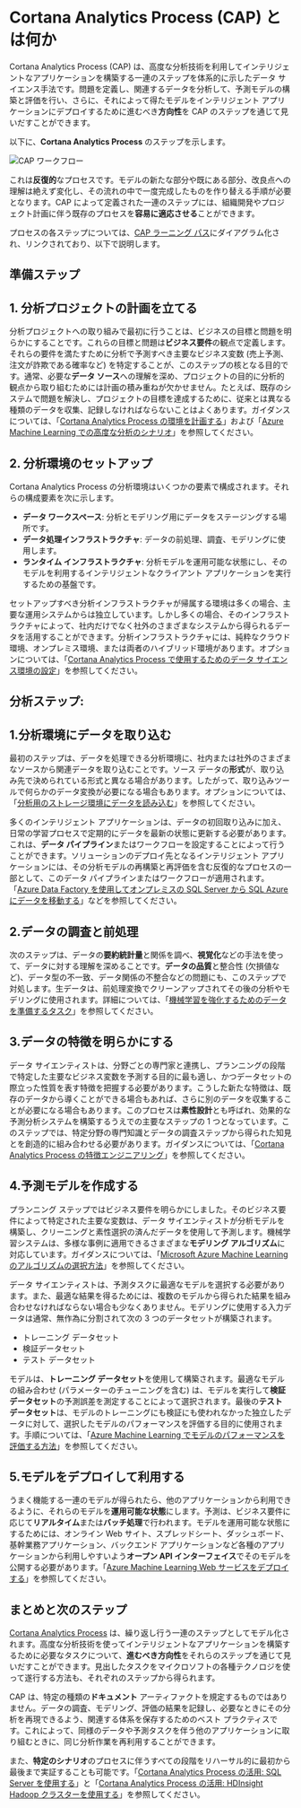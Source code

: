 <properties 
	pageTitle="Cortana Analytics Process とは何か | Microsoft Azure" 
	description="Cortana Analytics Process は、高度な分析技術を利用したインテリジェントなアプリケーションを構築するための体系的なデータ サイエンス手法です。" 
	services="machine-learning" 
	documentationCenter="" 
	authors="bradsev"
	manager="paulettm" 
	editor="cgronlun" />

<tags 
	ms.service="machine-learning" 
	ms.workload="data-services" 
	ms.tgt_pltfrm="na" 
	ms.devlang="na" 
	ms.topic="article" 
	ms.date="11/23/2015" 
	ms.author="bradsev;gopitk" />


# Cortana Analytics Process (CAP) とは何か

Cortana Analytics Process (CAP) は、高度な分析技術を利用してインテリジェントなアプリケーションを構築する一連のステップを体系的に示したデータ サイエンス手法です。問題を定義し、関連するデータを分析して、予測モデルの構築と評価を行い、さらに、それによって得たモデルをインテリジェント アプリケーションにデプロイするために進むべき**方向性**を CAP のステップを通じて見いだすことができます。

以下に、**Cortana Analytics Process** のステップを示します。

![CAP ワークフロー](./media/machine-learning-data-science-the-cortana-analytics-process/CAP-workflow.png)

これは**反復的**なプロセスです。モデルの新たな部分や既にある部分、改良点への理解は絶えず変化し、その流れの中で一度完成したものを作り替える手順が必要となります。CAP によって定義された一連のステップには、組織開発やプロジェクト計画に伴う既存のプロセスを**容易に適応させる**ことができます。

プロセスの各ステップについては、[CAP ラーニング パス](https://azure.microsoft.com/documentation/learning-paths/cortana-analytics-process/)にダイアグラム化され、リンクされており、以下で説明します。

## 準備ステップ 

## 1\. 分析プロジェクトの計画を立てる 

分析プロジェクトへの取り組みで最初に行うことは、ビジネスの目標と問題を明らかにすることです。これらの目標と問題は**ビジネス要件**の観点で定義します。それらの要件を満たすために分析で予測すべき主要なビジネス変数 (売上予測、注文が詐欺である確率など) を特定することが、このステップの核となる目的です。通常、必要な**データ ソース**への理解を深め、プロジェクトの目的に分析的観点から取り組むためには計画の積み重ねが欠かせません。たとえば、既存のシステムで問題を解決し、プロジェクトの目標を達成するために、従来とは異なる種類のデータを収集、記録しなければならないことはよくあります。ガイダンスについては、「[Cortana Analytics Process の環境を計画する](machine-learning-data-science-plan-your-environment.md)」および「[Azure Machine Learning での高度な分析のシナリオ](machine-learning-data-science-plan-sample-scenarios.md)」を参照してください。

## 2\. 分析環境のセットアップ 

Cortana Analytics Process の分析環境はいくつかの要素で構成されます。それらの構成要素を次に示します。

- **データ ワークスペース**: 分析とモデリング用にデータをステージングする場所です。 
- **データ処理インフラストラクチャ**: データの前処理、調査、モデリングに使用します。
- **ランタイム インフラストラクチャ**: 分析モデルを運用可能な状態にし、そのモデルを利用するインテリジェントなクライアント アプリケーションを実行するための基盤です。  

セットアップすべき分析インフラストラクチャが帰属する環境は多くの場合、主要な運用システムからは独立しています。しかし多くの場合、そのインフラストラクチャによって、社内だけでなく社外のさまざまなシステムから得られるデータを活用することができます。分析インフラストラクチャには、純粋なクラウド環境、オンプレミス環境、または両者のハイブリッド環境があります。オプションについては、「[Cortana Analytics Process で使用するためのデータ サイエンス環境の設定](machine-learning-data-science-environment-setup.md)」を参照してください。

## 分析ステップ:  

## 1\.分析環境にデータを取り込む 

最初のステップは、データを処理できる分析環境に、社内または社外のさまざまなソースから関連データを取り込むことです。ソース データの**形式**が、取り込み先で決められている形式と異なる場合があります。したがって、取り込みツールで何らかのデータ変換が必要になる場合もあります。オプションについては、「[分析用のストレージ環境にデータを読み込む](machine-learning-data-science-ingest-data.md)」を参照してください。

多くのインテリジェント アプリケーションは、データの初回取り込みに加え、日常の学習プロセスで定期的にデータを最新の状態に更新する必要があります。これは、**データ パイプライン**またはワークフローを設定することによって行うことができます。ソリューションのデプロイ先となるインテリジェント アプリケーションには、その分析モデルの再構築と再評価を含む反復的なプロセスの一部として、このデータ パイプラインまたはワークフローが適用されます。「[Azure Data Factory を使用してオンプレミスの SQL Server から SQL Azure にデータを移動する](machine-learning-data-science-move-sql-azure-adf.md)」などを参照してください。


## 2\.データの調査と前処理 

次のステップは、データの**要約統計量**と関係を調べ、**視覚化**などの手法を使って、データに対する理解を深めることです。**データの品質**と整合性 (欠損値など)、データ型の不一致、データ関係の不整合などの問題にも、このステップで対処します。生データは、前処理変換でクリーンアップされてその後の分析やモデリングに使用されます。詳細については、「[機械学習を強化するためのデータを準備するタスク](machine-learning-data-science-prepare-data.md)」を参照してください。


## 3\.データの特徴を明らかにする 

データ サイエンティストは、分野ごとの専門家と連携し、プランニングの段階で特定した主要なビジネス変数を予測する目的に最も適し、かつデータセットの際立った性質を表す特徴を把握する必要があります。こうした新たな特徴は、既存のデータから導くことができる場合もあれば、さらに別のデータを収集することが必要になる場合もあります。このプロセスは**素性設計**とも呼ばれ、効果的な予測分析システムを構築するうえでの主要なステップの 1 つとなっています。このステップでは、特定分野の専門知識とデータの調査ステップから得られた知見とを創造的に組み合わせる必要があります。ガイダンスについては、「[Cortana Analytics Process の特徴エンジニアリング](machine-learning-data-science-create-features.md)」を参照してください。


## 4\.予測モデルを作成する 

プランニング ステップではビジネス要件を明らかにしました。そのビジネス要件によって特定された主要な変数は、データ サイエンティストが分析モデルを構築し、クリーニングと素性選択の済んだデータを使用して予測します。機械学習システムは、多様な事例に適用できるさまざまな**モデリング アルゴリズム**に対応しています。ガイダンスについては、「[Microsoft Azure Machine Learning のアルゴリズムの選択方法](machine-learning-algorithm-choice,md)」を参照してください。

データ サイエンティストは、予測タスクに最適なモデルを選択する必要があります。また、最適な結果を得るためには、複数のモデルから得られた結果を組み合わせなければならない場合も少なくありません。モデリングに使用する入力データは通常、無作為に分割されて次の 3 つのデータセットが構築されます。

- トレーニング データセット 
- 検証データセット 
- テスト データセット 

モデルは、**トレーニング データセット**を使用して構築されます。最適なモデルの組み合わせ (パラメーターのチューニングを含む) は、モデルを実行して**検証データセット**の予測誤差を測定することによって選択されます。最後の**テスト データセット**は、モデルのトレーニングにも検証にも使われなかった独立したデータに対して、選択したモデルのパフォーマンスを評価する目的に使用されます。手順については、「[Azure Machine Learning でモデルのパフォーマンスを評価する方法](machine-learning-evaluate-model-performance.md)」を参照してください。


## 5\.モデルをデプロイして利用する 

うまく機能する一連のモデルが得られたら、他のアプリケーションから利用できるように、それらのモデルを**運用可能な状態**にします。予測は、ビジネス要件に応じて**リアルタイム**または**バッチ処理**で行われます。モデルを運用可能な状態にするためには、オンライン Web サイト、スプレッドシート、ダッシュボード、基幹業務アプリケーション、バックエンド アプリケーションなど各種のアプリケーションから利用しやすいよう**オープン API インターフェイス**でそのモデルを公開する必要があります。「[Azure Machine Learning Web サービスをデプロイする](machine-learning-publish-a-machine-learning-web-service.md)」を参照してください。

## まとめと次のステップ

[Cortana Analytics Process](https://azure.microsoft.com/documentation/learning-paths/cortana-analytics-process/) は、繰り返し行う一連のステップとしてモデル化されます。高度な分析技術を使ってインテリジェントなアプリケーションを構築するために必要なタスクについて、**進むべき方向性**をそれらのステップを通じて見いだすことができます。見出したタスクをマイクロソフトの各種テクノロジを使って遂行する方法も、それぞれのステップから得られます。

CAP は、特定の種類の**ドキュメント** アーティファクトを規定するものではありません。データの調査、モデリング、評価の結果を記録し、必要なときにその分析を再現できるよう、関連する体系を保存するためのベスト プラクティスです。これによって、同様のデータや予測タスクを伴う他のアプリケーションに取り組むときに、同じ分析作業を再利用することができます。

また、**特定のシナリオ**のプロセスに伴うすべての段階をリハーサル的に最初から最後まで実証することも可能です。「[Cortana Analytics Process の活用: SQL Server を使用する](machine-learning-data-science-process-sql-walkthrough.md)」と「[Cortana Analytics Process の活用: HDInsight Hadoop クラスターを使用する](machine-learning-data-science-process-hive-walkthrough.md)」を参照してください。

 

<!---HONumber=AcomDC_1203_2015-->